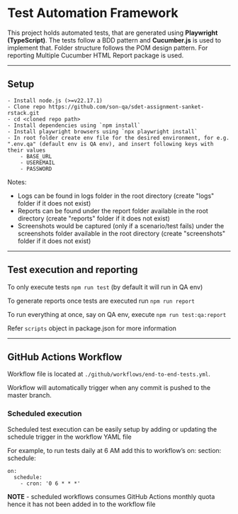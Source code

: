 # Test Automation Framework

This project holds automated tests, that are generated using **Playwright (TypeScript)**. The tests follow a BDD pattern and **Cucumber.js** is used to implement that.
Folder structure follows the POM design pattern. For reporting Multiple Cucumber HTML Report package is used.

---

## Setup
    - Install node.js (>=v22.17.1)
    - Clone repo https://github.com/son-qa/sdet-assignment-sanket-rstack.git
    - cd <cloned repo path>
    - Install dependencies using `npm install`
    - Install playwright browsers using `npx playwright install`
    - In root folder create env file for the desired environment, for e.g. ".env.qa" (default env is QA env), and insert following keys with their values
        - BASE_URL
        - USEREMAIL
        - PASSWORD
    
Notes:
- Logs can be found in logs folder in the root directory (create "logs" folder if it does not exist)
- Reports can be found under the report folder available in the root directory (create "reports" folder if it does not exist)
- Screenshots would be captured (only if a scenario/test fails) under the screenshots folder available in the root directory (create "screenshots" folder if it does not exist)

---
## Test execution and reporting

To only execute tests `npm run test` (by default it will run in QA env)

To generate reports once tests are executed run `npm run report`

To run everything at once, say on QA env, execute `npm run test:qa:report`

Refer `scripts` object in package.json for more information

---
## GitHub Actions Workflow

Workflow file is located at `./github/workflows/end-to-end-tests.yml`.

Workflow will automatically trigger when any commit is pushed to the master branch.

### Scheduled execution
Scheduled test execution can be easily setup by adding or updating the schedule trigger in the workflow YAML file

For example, to run tests daily at 6 AM add this to workflow’s on: section:
schedule:
```
on:
  schedule:
    - cron: '0 6 * * *'
```

**NOTE** - scheduled workflows consumes GitHub Actions monthly quota hence it has not been added in to the workflow file
